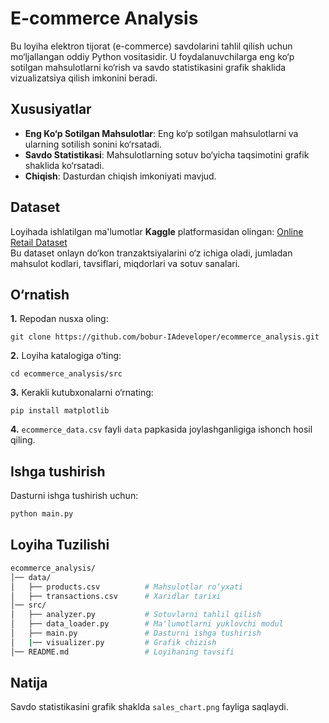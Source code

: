 # E-commerce Analysis

Bu loyiha elektron tijorat (e-commerce) savdolarini tahlil qilish uchun mo‘ljallangan oddiy Python vositasidir. U foydalanuvchilarga eng ko‘p sotilgan mahsulotlarni ko‘rish va savdo statistikasini grafik shaklida vizualizatsiya qilish imkonini beradi.

## Xususiyatlar
- **Eng Ko‘p Sotilgan Mahsulotlar**: Eng ko‘p sotilgan mahsulotlarni va ularning sotilish sonini ko‘rsatadi.
- **Savdo Statistikasi**: Mahsulotlarning sotuv bo‘yicha taqsimotini grafik shaklida ko‘rsatadi.
- **Chiqish**: Dasturdan chiqish imkoniyati mavjud.

## Dataset
Loyihada ishlatilgan ma'lumotlar **Kaggle** platformasidan olingan:
[Online Retail Dataset](https://www.kaggle.com/datasets/carrie1/ecommerce-data)<br>
Bu dataset onlayn do‘kon tranzaktsiyalarini o‘z ichiga oladi, jumladan mahsulot kodlari, tavsiflari, miqdorlari va sotuv sanalari.

## O‘rnatish

**1.** Repodan nusxa oling:
```
git clone https://github.com/bobur-IAdeveloper/ecommerce_analysis.git
```
**2.** Loyiha katalogiga o‘ting:
```
cd ecommerce_analysis/src
```
**3.** Kerakli kutubxonalarni o‘rnating:
```
pip install matplotlib
```
**4.** ```ecommerce_data.csv``` fayli ```data``` papkasida joylashganligiga ishonch hosil qiling.



## Ishga tushirish
Dasturni ishga tushirish uchun:

```bash
python main.py
```

## Loyiha Tuzilishi
```bash
ecommerce_analysis/
│── data/
│   ├── products.csv          # Mahsulotlar ro‘yxati
│   ├── transactions.csv      # Xaridlar tarixi
│── src/
│   ├── analyzer.py           # Sotuvlarni tahlil qilish
│   ├── data_loader.py        # Ma'lumotlarni yuklovchi modul
│   ├── main.py               # Dasturni ishga tushirish
│   |── visualizer.py         # Grafik chizish
│── README.md                 # Loyihaning tavsifi
```

## Natija
Savdo statistikasini grafik shaklda ```sales_chart.png``` fayliga saqlaydi.
